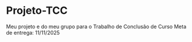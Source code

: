 # Projeto-TCC
 Meu projeto e do meu grupo para o Trabalho de Conclusão de Curso
Meta de entrega: 11/11/2025